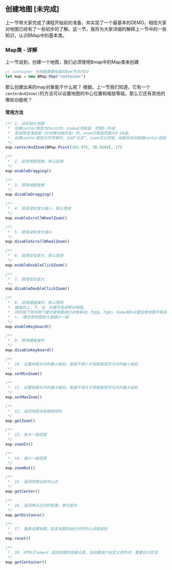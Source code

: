## 创建地图 [未完成]

上一节带大家完成了课程开始前的准备，并实现了一个最基本的DEMO，相信大家对地图已经有了一些初步的了解。这一节，我将为大家详细的解释上一节中的一些知识，认识BMap中的基本类。

### Map类 - 详解

上一节说到，创建一个地图，我们必须使用Bmap中的Map类来创建

```javascript
// container 为地图需要挂载的Dom节点的Id
let map = new BMap.Map("container")
```
那么创建出来的map对象能干什么呢？
根据，上一节我们知道，它有一个`centerAndZoom()`的方法可以设置地图的中心位置和缩放等级。那么它还有其他的哪些功能呢？

#### 常用方法

```javascript
/** 1. 设初始化地图
 *  如果center类型为Point时，zoom必须赋值，范围3-19级
 *  若调用高清底图（针对移动端开发）时，zoom可赋值范围为3-18级。
 *  如果center类型为字符串时，比如“北京”，zoom可以忽略，地图将自动根据center适配最佳zoom级别
 */
map.centerAndZoom(BMap.Point(103.975, 30.5694), 17)

/**
 *  2. 启用地图拖拽，默认启用 
 */
map.enableDragging()

/**
 *  3. 禁用地图拖拽 
 */
map.disableDragging()

/**
 *  4. 启用滚轮放大缩小，默认禁用 
 */
map.enableScrollWheelZoom()

/**
 *  5. 禁用滚轮放大缩小 
 */
map.disableScrollWheelZoom()

/**
 *  6. 启用双击放大，默认启用 
 */
map.enableDoubleClickZoom()

/**
 *  7. 禁用双击放大 
 */
map.disableDoubleClickZoom()

/**
 *  8. 启用键盘操作，默认禁用
 *  键盘的上、下、左、右键可连续移动地图。
 *  同时按下其中两个键可使地图进行对角移动。PgUp、PgDn、Home和End键会使地图平移其1/2的大小。
 *  +、-键会使地图放大或缩小一级 
 */
map.enableKeyboard()

/**
 *  9. 禁用键盘操作 
 */
map.disableKeyboard()

/**
 *  10. 设置地图允许的最小级别。取值不得小于地图类型所允许的最小级别 
 */
map.setMinZoom()

/**
 *  11. 设置地图允许的最大级别。取值不得大于地图类型所允许的最大级别
 */
map.setMaxZoom()

/**
 *  12. 返回地图当前缩放级别
 */
map.getZoom()

/**
 *  13. 放大一级视图
 */
map.zoomIn()

/**
 *  14. 缩小一级视图
 */
map.zoomOut()

/**
 *  15. 返回地图当前中心点
 */
map.getCenter()

/**
 *  16. 返回两点之间的距离，单位是米
 */
map.getDistance()

/**
 *  17. 重新设置地图，恢复地图初始化时的中心点和级别
 */
map.reset()

/**
 *  18. HTMLElement	返回地图的容器元素。当创建用户自定义控件时，需要自行实现
 */
map.getContainer()

```











